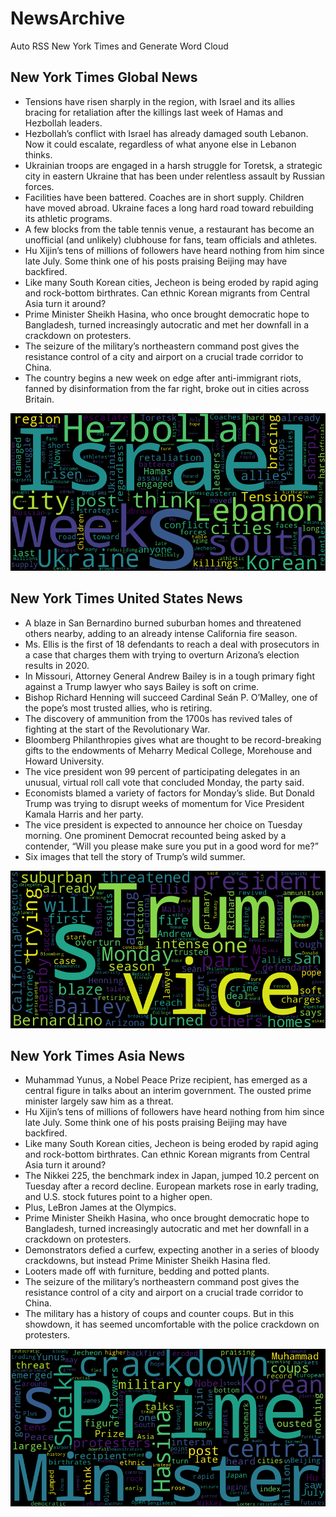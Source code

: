 # NewsArchive
Auto RSS New York Times and Generate Word Cloud

## New York Times Global News
* Tensions have risen sharply in the region, with Israel and its allies bracing for retaliation after the killings last week of Hamas and Hezbollah leaders.
* Hezbollah’s conflict with Israel has already damaged south Lebanon. Now it could escalate, regardless of what anyone else in Lebanon thinks.
* Ukrainian troops are engaged in a harsh struggle for Toretsk, a strategic city in eastern Ukraine that has been under relentless assault by Russian forces.
* Facilities have been battered. Coaches are in short supply. Children have moved abroad. Ukraine faces a long hard road toward rebuilding its athletic programs.
* A few blocks from the table tennis venue, a restaurant has become an unofficial (and unlikely) clubhouse for fans, team officials and athletes.
* Hu Xijin’s tens of millions of followers have heard nothing from him since late July. Some think one of his posts praising Beijing may have backfired.
* Like many South Korean cities, Jecheon is being eroded by rapid aging and rock-bottom birthrates. Can ethnic Korean migrants from Central Asia turn it around?
* Prime Minister Sheikh Hasina, who once brought democratic hope to Bangladesh, turned increasingly autocratic and met her downfall in a crackdown on protesters.
* The seizure of the military’s northeastern command post gives the resistance control of a city and airport on a crucial trade corridor to China.
* The country begins a new week on edge after anti-immigrant riots, fanned by disinformation from the far right, broke out in cities across Britain.

![Global](./global.png)
## New York Times United States News
* A blaze in San Bernardino burned suburban homes and threatened others nearby, adding to an already intense California fire season.
* Ms. Ellis is the first of 18 defendants to reach a deal with prosecutors in a case that charges them with trying to overturn Arizona’s election results in 2020.
* In Missouri, Attorney General Andrew Bailey is in a tough primary fight against a Trump lawyer who says Bailey is soft on crime.
* Bishop Richard Henning will succeed Cardinal Seán P. O’Malley, one of the pope’s most trusted allies, who is retiring.
* The discovery of ammunition from the 1700s has revived tales of fighting at the start of the Revolutionary War.
* Bloomberg Philanthropies gives what are thought to be record-breaking gifts to the endowments of Meharry Medical College, Morehouse and Howard University.
* The vice president won 99 percent of participating delegates in an unusual, virtual roll call vote that concluded Monday, the party said.
* Economists blamed a variety of factors for Monday’s slide. But Donald Trump was trying to disrupt weeks of momentum for Vice President Kamala Harris and her party.
* The vice president is expected to announce her choice on Tuesday morning. One prominent Democrat recounted being asked by a contender, “Will you please make sure you put in a good word for me?”
* Six images that tell the story of Trump’s wild summer.

![US](./usnews.png)
## New York Times Asia News
* Muhammad Yunus, a Nobel Peace Prize recipient, has emerged as a central figure in talks about an interim government. The ousted prime minister largely saw him as a threat.
* Hu Xijin’s tens of millions of followers have heard nothing from him since late July. Some think one of his posts praising Beijing may have backfired.
* Like many South Korean cities, Jecheon is being eroded by rapid aging and rock-bottom birthrates. Can ethnic Korean migrants from Central Asia turn it around?
* The Nikkei 225, the benchmark index in Japan, jumped 10.2 percent on Tuesday after a record decline. European markets rose in early trading, and U.S. stock futures point to a higher open.
* Plus, LeBron James at the Olympics.
* Prime Minister Sheikh Hasina, who once brought democratic hope to Bangladesh, turned increasingly autocratic and met her downfall in a crackdown on protesters.
* Demonstrators defied a curfew, expecting another in a series of bloody crackdowns, but instead Prime Minister Sheikh Hasina fled.
* Looters made off with furniture, bedding and potted plants.
* The seizure of the military’s northeastern command post gives the resistance control of a city and airport on a crucial trade corridor to China.
* The military has a history of coups and counter coups. But in this showdown, it has seemed uncomfortable with the police crackdown on protesters.

![Asian](./asian.png)
